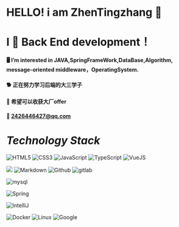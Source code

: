  # HELLO!  i am  ZhenTingzhang   :whale: 
<!-- ![Apache](https://img.shields.io/badge/License-MIT%202.0%20Apache%20Alliance-red?logo=GO?style=flat-square)
![xxx](https://img.shields.io/badge/GitHub-wki-green?logo=github&logoColor=red)
![xx](https://img.shields.io/badge/SpringFrameWook-contribute-brightgreen?logo=Spring)
![x](https://img.shields.io/badge/Tencent-contributor-brightgreen?logo=CodingNinjas)
![x](https://img.shields.io/badge/CloudWeGO-contributor-brightgreen?logo=ByteDance) -->

# I 💖 Back End development！
#### 🖥️ I’m interested in JAVA,SpringFrameWork,DataBase,Algorithm, message-oriented middleware，OperatingSystem.
#### 🐕‍ 正在努力学习后端的大三学子
#### 💬 希望可以收获大厂offer
#### 📮 2426446427@qq.com
# _Technology Stack_
![HTML5](https://img.shields.io/badge/HTML5-E34F26.svg?style=flat-square&logo=html5&logoColor=white)
![CSS3](https://img.shields.io/badge/CSS3-1572B6.svg?style=flat-square&logo=css3&logoColor=white)
![JavaScript](https://img.shields.io/badge/JavaScript-323330.svg?style=flat-square?&logo=javascript&logoColor=F7DF1E)
![TypeScript](https://img.shields.io/badge/TypeScript-007ACC.svg?style=flat-square?&logo=typescript&logoColor=white)
![VueJS](https://img.shields.io/badge/Vue.js-35495e.svg?style=flat-square&logo=vue.js&logoColor=4FC08D)

 ![](https://img.shields.io/badge/-Git-FCC624?style=flat&logo=git)
 ![Markdown](https://img.shields.io/badge/Markdown-000000.svg?style=flat-square&logo=markdown&logoColor=white)
 ![Github](https://img.shields.io/badge/Github-100000.svg?style=flat-square&logo=github&logoColor=white)
 ![gitlab](https://img.shields.io/badge/Gitlab-330f63.svg??style=flat-square&logo=gitlab&logoColor=white)


![mysql](https://img.shields.io/badge/mysql-00000f.svg?style=flat-square&&&logo=mysql&logoColor=white)

![Spring](https://img.shields.io/badge/Spring-6DB33F.svg?style=flat-square&&logo=spring&logoColor=white)

![IntelliJ](https://img.shields.io/badge/IntelliJ_IDEA-black?style=flat-square&logo=intellij-idea&logoColor=white)

![Docker](https://img.shields.io/badge/-Docker-FCC624?style=flat-square&logo=docker&logoColor=white)
![Linux](https://img.shields.io/badge/Linux-FCC624?style=flat-square&logo=linux&logoColor=black)
![Google](https://img.shields.io/badge/Chrome-4285F4?style=flat-square&logo=GoogleChrome&logoColor=white)




